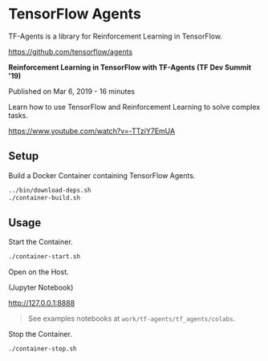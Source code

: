 # TensorFlow Agents

TF-Agents is a library for Reinforcement Learning in TensorFlow.

https://github.com/tensorflow/agents


**Reinforcement Learning in TensorFlow with TF-Agents (TF Dev Summit '19)**

Published on Mar 6, 2019 - 16 minutes

Learn how to use TensorFlow and Reinforcement Learning to solve complex tasks.

https://www.youtube.com/watch?v=-TTziY7EmUA


## Setup

Build a Docker Container containing TensorFlow Agents.

```sh
../bin/download-deps.sh
./container-build.sh
```


## Usage

Start the Container.

```sh
./container-start.sh
```

Open on the Host.

(Jupyter Notebook)

http://127.0.0.1:8888


> See examples notebooks at `work/tf-agents/tf_agents/colabs`.


Stop the Container.

```sh
./container-stop.sh
```
